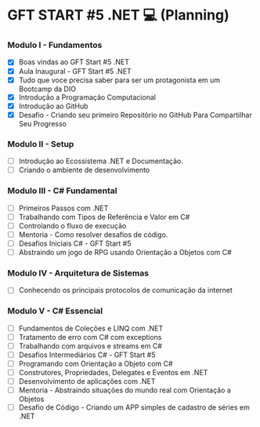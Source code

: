 # GFT START #5 .NET :computer: (Planning)

### Modulo I - Fundamentos

- [x] Boas vindas ao GFT Start #5 .NET
- [x] Aula Inaugural - GFT Start #5 .NET
- [x] Tudo que voce precisa saber para ser um protagonista em um Bootcamp da DIO
- [x] Introdução a Programação Computacional
- [x] Introdução ao GitHub
- [x] Desafio - Criando seu primeiro Repositório no GitHub Para Compartilhar Seu Progresso

### Modulo II - Setup

- [ ] Introdução ao Ecossistema .NET e Documentação.
- [ ] Criando o ambiente de desenvolvimento

### Modulo III - C# Fundamental

- [ ] Primeiros Passos com .NET
- [ ] Trabalhando com Tipos de Referência e Valor em C#
- [ ] Controlando o fluxo de execução
- [ ] Mentoria - Como resolver desafios de código.
- [ ] Desafios Iniciais C# - GFT Start #5
- [ ] Abstraindo um jogo de RPG usando Orientação a Objetos com C#

### Modulo IV - Arquitetura de Sistemas

- [ ] Conhecendo os principais protocolos de comunicação da internet

### Modulo V - C# Essencial

- [ ] Fundamentos de Coleções e LINQ com .NET
- [ ] Tratamento de erro com C# com exceptions
- [ ] Trabalhando com  arquivos e streams em C#
- [ ] Desafios Intermediários C# - GFT Start #5
- [ ] Programando com Orientação a Objeto com C#
- [ ] Construtores, Propriedades, Delegates e Eventos em .NET
- [ ] Desenvolvimento de aplicações com .NET
- [ ] Mentoria -  Abstraindo situações do mundo real com Orientação a Objetos
- [ ] Desafio de Código - Criando um APP simples de cadastro de séries em .NET